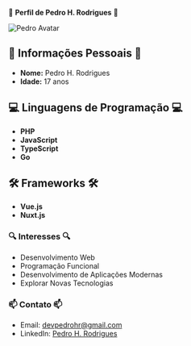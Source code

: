 🌟 **Perfil de Pedro H. Rodrigues** 🌟

![Pedro Avatar](link_para_sua_imagem)

## 🚀 Informações Pessoais 🚀
- **Nome:** Pedro H. Rodrigues
- **Idade:** 17 anos

## 💻 Linguagens de Programação 💻
- **PHP**
- **JavaScript**
- **TypeScript**
- **Go**

## 🛠️ Frameworks 🛠️
- **Vue.js**
- **Nuxt.js**

### 🔍 Interesses 🔍
- Desenvolvimento Web
- Programação Funcional
- Desenvolvimento de Aplicações Modernas
- Explorar Novas Tecnologias

### 📫 Contato 📫
- Email: devpedrohr@gmail.com
- LinkedIn: [Pedro H. Rodrigues](link_para_o_perfil_do_LinkedIn)
